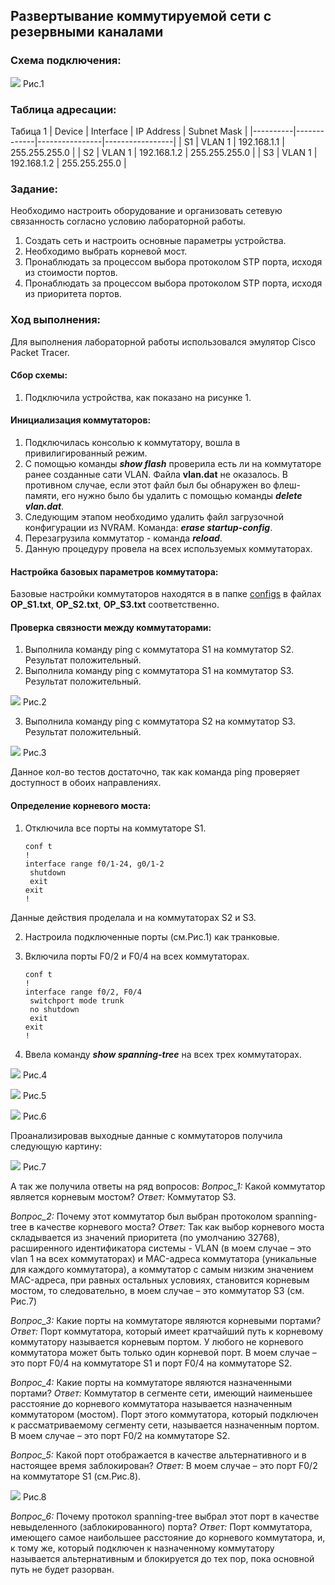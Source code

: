 ##  Развертывание коммутируемой сети с резервными каналами

  ###  Схема подключения:

![](Topology.png)
Рис.1

  ### Таблица адресации:
Табица 1
|  Device  |  Interface  |   IP Address   |   Subnet Mask   |
|----------|-------------|----------------|-----------------|
| S1       | VLAN 1      | 192.168.1.1    | 255.255.255.0   |
| S2       | VLAN 1      | 192.168.1.2    | 255.255.255.0   |
| S3       | VLAN 1      | 192.168.1.2    | 255.255.255.0   |

### Задание:
  Необходимо настроить оборудование и организовать сетевую связанность согласно условию лабораторной работы.
  1. Создать сеть и настроить основные параметры устройства.
  2. Необходимо выбрать корневой мост.
  3. Пронаблюдать за процессом выбора протоколом STP порта, исходя из стоимости портов.
  4. Пронаблюдать за процессом выбора протоколом STP порта, исходя из приоритета портов.

 ### Ход выполнения:
  Для выполнения лабораторной работы использовался эмулятор Сisco Packet Tracer.
  
 #### Сбор схемы:
  1. Подключила устройства, как показано на рисунке 1.

#### Инициализация коммутаторов:
1. Подключилась консолью к коммутатору, вошла в привилигированный режим.
2. С помощью команды **_show flash_** проверила есть ли на коммутаторе ранее созданные сати VLAN. Файла **vlan.dat** не оказалось. В противном случае, если этот файл был бы обнаружен во флеш-памяти, его нужно было бы удалить с помощью команды **_delete vlan.dat_**.
3. Следующим этапом необходимо удалить файл загрузочной конфигурации из NVRAM. Команда: **_erase startup-config_**.
4. Перезагрузила коммутатор - команда **_reload_**.
5. Данную процедуру провела на всех используемых коммутаторах.

#### Настройка базовых параметров коммутатора:
Базовые настройки коммутаторов находятся в в папке [configs](configs/) в файлах **OP_S1.txt**, **OP_S2.txt**, **OP_S3.txt** соответственно.

#### Проверка связности между коммутаторами:
1. Выполнила команду ping с коммутатора S1 на коммутатор S2. Результат положительный.
2. Выполнила команду ping с коммутатора S1 на коммутатор S3. Результат положительный.

![](Ping_from_S1_to_S2_and_S3.png)
Рис.2

3. Выполнила команду ping с коммутатора S2 на коммутатор S3. Результат положительный.

![](Ping_from_S2_to_S3.png)
Рис.3

Данное кол-во тестов достаточно, так как команда ping проверяет доступност в обоих направлениях.

#### Определение корневого моста:
1. Отключила все порты на коммутаторе S1.

       conf t
       !
       interface range f0/1-24, g0/1-2
        shutdown
        exit
       exit
       !
Данные действия проделала и на коммутаторах S2 и S3.

2. Настроила подключенные порты (см.Рис.1) как транковые.
3. Включила порты F0/2 и F0/4 на всех коммутаторах.

       conf t
       !
       interface range f0/2, F0/4
        switchport mode trunk
        no shutdown
        exit
       exit
       !

4. Ввела команду **_show spanning-tree_** на всех трех коммутаторах.

![](PIM_S1.png)
Рис.4

![](PIM_S2.png)
Рис.5

![](PIM_S3.png)
Рис.6

Проанализировав выходные данные с коммутаторов получила следующую картину:

![](Rol_switch.png)
Рис.7

А так же получила ответы на ряд вопросов:
*Вопрос_1:*
Какой коммутатор является корневым мостом?
*Ответ:*
Коммутатор S3.

*Вопрос_2:*
Почему этот коммутатор был выбран протоколом spanning-tree в качестве корневого моста?
*Ответ:*
Так как выбор корневого моста складывается из значений приоритета (по умолчанию 32768), расширенного идентификатора системы - VLAN (в моем случае – это vlan 1 на всех коммутаторах) и MAC-адреса коммутатора (уникальные для каждого коммутатора), а коммутатор с самым низким значением MAC-адреса, при равных остальных условиях, становится корневым мостом, то следовательно, в моем случае – это коммутатор S3 (см. Рис.7)

*Вопрос_3:*
Какие порты на коммутаторе являются корневыми портами?
*Ответ:*
Порт коммутатора, который имеет кратчайший путь к корневому коммутатору называется корневым портом. У любого не корневого коммутатора может быть только один корневой порт. В моем случае – это порт F0/4 на коммутаторе S1 и порт F0/4 на коммутаторе S2.

*Вопрос_4:*
Какие порты на коммутаторе являются назначенными портами?
*Ответ:*
Коммутатор в сегменте сети, имеющий наименьшее расстояние до корневого коммутатора называется назначенным коммутатором (мостом). Порт этого коммутатора, который подключен к рассматриваемому сегменту сети, называется назначенным портом. В моем случае – это порт F0/2 на коммутаторе S2.

*Вопрос_5:*
Какой порт отображается в качестве альтернативного и в настоящее время заблокирован?
*Ответ:*
В моем случае – это порт F0/2 на коммутаторе S1 (см.Рис.8).

![](Trafic.png)
Рис.8

*Вопрос_6:*
Почему протокол spanning-tree выбрал этот порт в качестве невыделенного (заблокированного) порта?
*Ответ:*
Порт коммутатора, имеющего самое наибольшее расстояние до корневого коммутатора,  и, к тому же, который подключен к назначенному коммутатору называется альтернативным и блокируется до тех пор, пока основной путь не будет разорван.












